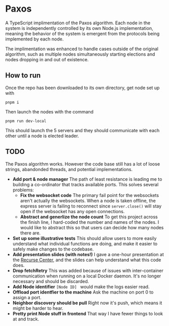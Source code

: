 # Paxos

A TypeScript implimentation of the Paxos algorithm.
Each node in the system is independently controlled by its own Node.js implementation, meaning the behavior of the system is emergent from the protocols being implemented by each node.

The implimentation was enhanced to handle cases outside of the original algorithm, such as multiple nodes simultaneously starting elections and nodes dropping in and out of existence.

## How to run

Once the repo has been downloaded to its own directory, get node set up with

`pnpm i`

Then launch the nodes with the command

`pnpm run dev-local`

This should launch the 5 servers and they should communicate with each other until a node is elected leader.

## TODO

The Paxos algorithm works.
However the code base still has a lot of loose strings, abandonded threads, and potential implementations.

- **Add port & node manager** The path of least resistance is leading me to building a co-ordinator that tracks available ports. This solves several problems:
  - **Fix the websocket code** The primary fail point for the websockets aren't actually the websockets. When a node is taken offline, the express server is failing to reconnect since `server.close()` will stay open if the websocket has any open connections.
  - **Abstract and generlize the node count** To get this project across the finish line, I hard-coded the number and names of the nodes. I would like to abstract this so that users can decide how many nodes there are.
- **Set up some illustrative tests** This should allow users to more easily understand what individual functions are doing, and make it easier to safely make changes to the codebase.
- **Add presentation slides (with notes!)** I gave a one-hour presentation at the [Recurse Center](https://www.recurse.com), and the slides can help understand what this code does.
- **Drop fetchRetry** This was added because of issues with inter-container communication when running on a local Docker daemon. It's no longer necessary and should be discarded.
- **Add Node identifier** `[Node ID] ` would make the logs easier read.
- **Offload port identfier to the machine** Ask the machine on port 0 to assign a port.
- **Neighbor discovery should be pull** Right now it's push, which means it might be harder to hear.
- **Pretty print Node stuff in frontend** That way I have fewer things to look at and track.
